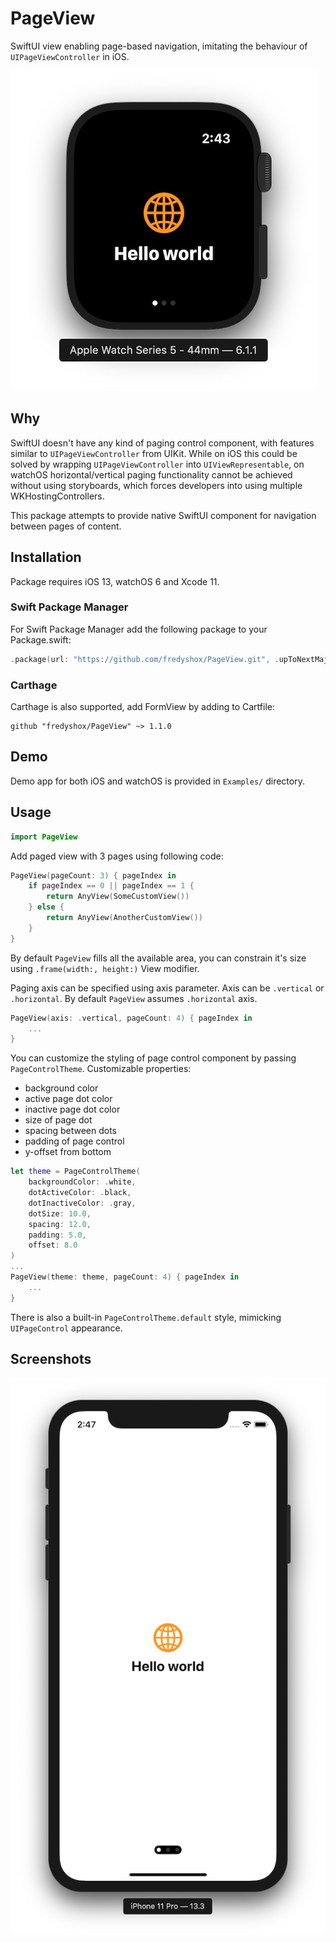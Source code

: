 # PageView

SwiftUI view enabling page-based navigation, imitating the behaviour of `UIPageViewController` in iOS.

![watchOS screenshow](./Images/watchOS-example.png)

## Why

SwiftUI doesn't have any kind of paging control component,  with features similar to `UIPageViewController` from UIKit. While on iOS this could be solved by wrapping `UIPageViewController` into  `UIViewRepresentable`, on watchOS horizontal/vertical paging functionality cannot be achieved without using storyboards, which forces developers into using multiple WKHostingControllers.

This package attempts to provide native SwiftUI component for navigation between pages of content.

## Installation

Package requires iOS 13, watchOS 6 and Xcode 11.

### Swift Package Manager

For Swift Package Manager add the following package to your Package.swift:
```swift
.package(url: "https://github.com/fredyshox/PageView.git", .upToNextMajor(from: "1.1.0")),
```

### Carthage


Carthage is also supported, add FormView by adding to Cartfile:
```
github "fredyshox/PageView" ~> 1.1.0
```

## Demo

Demo app for both iOS and watchOS is provided in `Examples/` directory.

## Usage

```swift
import PageView
```

Add paged view with 3 pages using following code:
```swift
PageView(pageCount: 3) { pageIndex in
    if pageIndex == 0 || pageIndex == 1 {
        return AnyView(SomeCustomView())
    } else {
        return AnyView(AnotherCustomView())
    }
}
```

By default `PageView` fills all the available area, you can constrain it's size using `.frame(width:, height:)` View modifier.

Paging axis can be specified using axis parameter. Axis can be `.vertical` or `.horizontal`. By default `PageView` assumes `.horizontal` axis.

```swift
PageView(axis: .vertical, pageCount: 4) { pageIndex in
    ...
}
```

You can customize the styling of page control component by passing `PageControlTheme`. Customizable properties:
* background color
* active page dot color
* inactive page dot color
* size of page dot
* spacing between dots
* padding of page control
* y-offset from bottom

```swift
let theme = PageControlTheme(
    backgroundColor: .white,
    dotActiveColor: .black,
    dotInactiveColor: .gray,
    dotSize: 10.0,
    spacing: 12.0,
    padding: 5.0,
    offset: 8.0
)
...
PageView(theme: theme, pageCount: 4) { pageIndex in
    ...
}
```

There is also a built-in `PageControlTheme.default` style, mimicking `UIPageControl` appearance.

## Screenshots

![iOS example](./Images/iOS-example.png)
